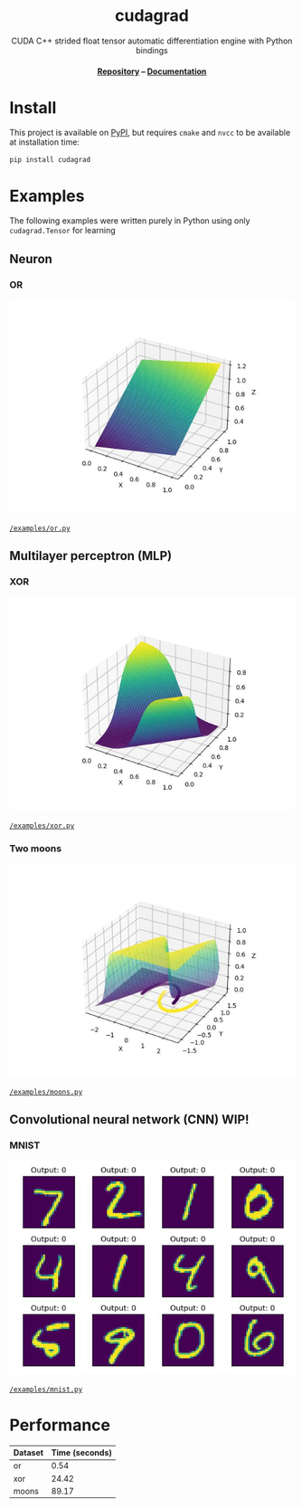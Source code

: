 <div align="center">
<h1>
    <div>cudagrad</div>
</h1>

CUDA C++ strided float tensor automatic differentiation engine with Python bindings

<h4>
    <div>
        <a href='https://github.com/yrmo/cudagrad'>Repository</a> – <a href='./Tensor.ipynb'>Documentation</a>
    </div>
</h4>
</div>

# Install

This project is available on [PyPI](https://pypi.org/project/cudagrad/), but requires `cmake` and `nvcc` to be available at installation time:

```
pip install cudagrad
```

# Examples

The following examples were written purely in Python using only `cudagrad.Tensor` for learning

## Neuron

### OR

![](examples/plots/or-3d.jpg)

[`/examples/or.py`](https://github.com/yrmo/cudagrad/blob/main/examples/or.py)

## Multilayer perceptron (MLP)

### XOR

![](examples/plots/xor-3d.jpg)

[`/examples/xor.py`](https://github.com/yrmo/cudagrad/blob/main/examples/xor.py)

### Two moons

![](examples/plots/moons-3d.jpg)

[`/examples/moons.py`](https://github.com/yrmo/cudagrad/blob/main/examples/moons.py)

## Convolutional neural network (CNN) WIP!

### MNIST

![](examples/plots/mnist-grid.jpg)

[`/examples/mnist.py`](https://github.com/yrmo/cudagrad/blob/main/examples/mnist.py)

# Performance

| Dataset | Time (seconds) |
|---------|----------------|
| or | 0.54 |
| xor | 24.42 |
| moons | 89.17 |
